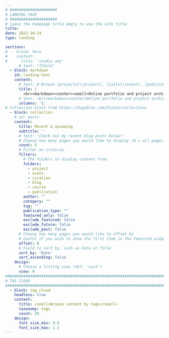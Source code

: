 ```yaml
---
# #####################
# LANDING PAGE
# #####################
# Leave the homepage title empty to use the site title
title:
date: 2022-10-24
type: landing

sections: 
#  - block: hero 
#    content: 
#      title: 'studio any'
      # text: "ffdslk"
  - block: markdown
    id: landing-text
    content: 
      # text: # Browse [projects](/project), [talks](/event), [publications](/publication), [curatorial projects & event production](/curation), [courses taught](/course), [peers](/authors).
      title: |
        <br><markdown><center><small>Online portfolio and project archive of [Constantinos Miltiadis](/contact)</small></center></markdown>
      # text: <br><markdown><center>Online portfolio and project archive of [Constantinos Miltiadis](/contact)</center></markdown>
      columns: '1'
# Collection block from https://hugoblox.com/blocks/collection/
  - block: collection
    # id: posts
    content:
      title: Recent & upcoming 
      subtitle: ''
      # text: 'Check out my recent blog posts below!'
      # Choose how many pages you would like to display (0 = all pages)
      count: 5
      # Filter on criteria
      filters:
        # The folders to display content from
        folders:
          - project
          - event
          - curation
          - blog
          - course
          - publication
        author: ""
        category: ""
        tag: ""
        publication_type: ""
        featured_only: false
        exclude_featured: false
        exclude_future: false
        exclude_past: false
      # Choose how many pages you would like to offset by
      # Useful if you wish to show the first item in the Featured widget
      offset: 0
      # Field to sort by, such as Date or Title
      sort_by: 'Date'
      sort_ascending: false
    design:
      # Choose a listing view (def: 'card')
      view: 0
###################################################################################################
# TAG CLOUD
###################################################################################################
  - block: tag_cloud
    headless: true
    content: 
      title: <small>Browse content by tags</small>
      taxonomy: tags
      count: 20
    design: 
      font_size_min: 0.6
      font_size_max: 1.2
---
```

